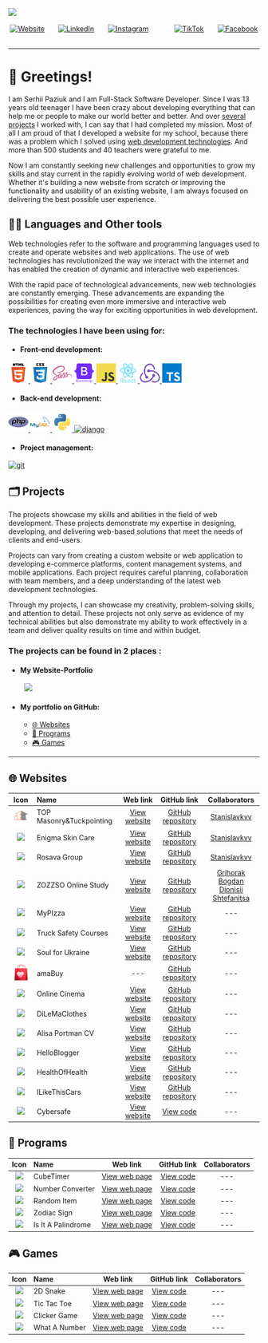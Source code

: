 [![](https://paziuk.com/public/assets/images/media/GitHubBannerRounded.png)](https://github.com/PAZIUK?tab=repositories)

<!-- Social icons section -->
<p align="center">
   <a href="https://paziuk.com" target="_blank"><img width="40px" alt="Website" title="Website" src="https://paziuk.com/public/assets/images/media/Website.png"/></a>
  &#8287;&#8287;&#8287;&#8287;&#8287;
   <a href="https://www.linkedin.com/in/paziuk/"><img width="35px" alt="LinkedIn" title="LinkedIn" src="https://paziuk.com/public/assets/images/media/Linkedin.png"/></a>
  &#8287;&#8287;&#8287;&#8287;&#8287;
   <a href="https://www.instagram.com/paziuk.official"><img width="35px" alt="Instagram" title="Instagram" src="https://paziuk.com/public/assets/images/media/Instagram.png"/></a>
  &#8287;&#8287;&#8287;&#8287;&#8287;
   <!-- <a href="https://www.youtube.com/@paziuk.official"><img width="50px" alt="Youtube" title="Youtube" src="https://paziuk.com/public/assets/images/media/Youtube.png"/></a> -->
  &#8287;&#8287;&#8287;&#8287;&#8287;
   <a href="https://www.tiktok.com/@paziuk.official"><img width="38px" alt="TikTok" title="TikTok" src="https://paziuk.com/public/assets/images/media/Tiktok.png"/></a>
  &#8287;&#8287;&#8287;&#8287;&#8287;
   <a href="https://www.facebook.com/paziuk.official"><img width="38px" alt="Facebook" title="Facebook" src="https://paziuk.com/public/assets/images/media/Facebook.png"/></a>
  &#8287;&#8287;&#8287;&#8287;&#8287;
   <!-- <a href="https://x.com/paziuk_official"><img width="37px" alt="Twitter" title="Twitter" src="https://paziuk.com/public/assets/images/media/X.png"/></a> -->
</p>

---

<h1>👋 Greetings!</h1>

I am Serhii Paziuk and I am Full-Stack Software Developer. Since I was 13 years old teenager I have been crazy about developing everything that can help me or people to make our world better and better. And over [several projects](https://github.com/PAZIUK#%EF%B8%8F-projects) I worked with, I can say that I had completed my mission. Most of all I am proud of that I developed a website for my school, because there was a problem which I solved using [web development technologies](https://github.com/PAZIUK#the-technologies-i-have-been-using-for). And more than 500 students and 40 teachers were grateful to me.

Now I am constantly seeking new challenges and opportunities to grow my skills and stay current in the rapidly evolving world of web development. Whether it's building a new website from scratch or improving the functionality and usability of an existing website, I am always focused on delivering the best possible user experience.

<h2>👨‍💻 Languages and Other tools</h2>

Web technologies refer to the software and programming languages used to create and operate websites and web applications. The use of web technologies has revolutionized the way we interact with the internet and has enabled the creation of dynamic and interactive web experiences.

With the rapid pace of technological advancements, new web technologies are constantly emerging. These advancements are expanding the possibilities for creating even more immersive and interactive web experiences, paving the way for exciting opportunities in web development.

<h3>The technologies I have been using for:</h3>

   - <h4>Front-end development:</h4>
   <p align="left">
      <a href="https://www.w3.org/html/" target="_blank" rel="noreferrer"> 
         <img src="https://raw.githubusercontent.com/devicons/devicon/master/icons/html5/html5-original-wordmark.svg" alt="html5" width="40" height="40"/> 
      </a>
      <a href="https://www.w3schools.com/css/" target="_blank" rel="noreferrer"> 
         <img src="https://raw.githubusercontent.com/devicons/devicon/master/icons/css3/css3-original-wordmark.svg" alt="css3" width="40" height="40"/> 
      </a>
      <a href="https://sass-lang.com" target="_blank" rel="noreferrer"> 
         <img src="https://raw.githubusercontent.com/devicons/devicon/master/icons/sass/sass-original.svg" alt="sass" width="40" height="40"/> 
      </a> 
      <a href="https://getbootstrap.com" target="_blank" rel="noreferrer"> 
         <img src="https://raw.githubusercontent.com/devicons/devicon/master/icons/bootstrap/bootstrap-plain-wordmark.svg" alt="bootstrap" width="40" height="40"/> 
      </a>
      <a href="https://developer.mozilla.org/en-US/docs/Web/JavaScript" target="_blank" rel="noreferrer"> 
         <img src="https://raw.githubusercontent.com/devicons/devicon/master/icons/javascript/javascript-original.svg" alt="javascript" width="40" height="40"/> 
      </a> 
      <a href="https://reactjs.org/" target="_blank" rel="noreferrer"> 
         <img src="https://raw.githubusercontent.com/devicons/devicon/master/icons/react/react-original-wordmark.svg" alt="react" width="40" height="40"/>
      </a> 
      <a href="https://redux.js.org" target="_blank" rel="noreferrer"> 
         <img src="https://raw.githubusercontent.com/devicons/devicon/master/icons/redux/redux-original.svg" alt="redux" width="40" height="40"/> 
      </a> 
      <a href="https://www.typescriptlang.org/" target="_blank" rel="noreferrer"> 
         <img src="https://raw.githubusercontent.com/devicons/devicon/master/icons/typescript/typescript-original.svg" alt="typescript" width="40" height="40"/> 
      </a> 
   </p>

   - <h4>Back-end development:</h4>
   <p align="left"> 
      <a href="https://www.php.net" target="_blank" rel="noreferrer"> 
         <img src="https://raw.githubusercontent.com/devicons/devicon/master/icons/php/php-original.svg" alt="php" width="40" height="40"/> 
      </a> 
      <a href="https://www.mysql.com/" target="_blank" rel="noreferrer"> 
         <img src="https://raw.githubusercontent.com/devicons/devicon/master/icons/mysql/mysql-original-wordmark.svg" alt="mysql" width="40" height="40"/>
      </a> 
      <a href="https://www.python.org" target="_blank" rel="noreferrer"> 
         <img src="https://raw.githubusercontent.com/devicons/devicon/master/icons/python/python-original.svg" alt="python" width="40" height="40"/> 
      </a>
      <a href="https://www.djangoproject.com/" target="_blank" rel="noreferrer"> 
         <img src="https://cdn.worldvectorlogo.com/logos/django.svg" alt="django" width="40" height="40"/> 
      </a> 
   </p>
   
   - <h4>Project management:</h4>
   <p align="left"> 
      <a href="https://git-scm.com/" target="_blank" rel="noreferrer"> 
         <img src="https://www.vectorlogo.zone/logos/git-scm/git-scm-icon.svg" alt="git" width="40" height="40"/> 
      </a>
   </p>
   
<h2>🗂️ Projects</h2>

The projects showcase my skills and abilities in the field of web development. These projects demonstrate my expertise in designing, developing, and delivering web-based solutions that meet the needs of clients and end-users.

Projects can vary from creating a custom website or web application to developing e-commerce platforms, content management systems, and mobile applications. Each project requires careful planning, collaboration with team members, and a deep understanding of the latest web development technologies.

Through my projects, I can showcase my creativity, problem-solving skills, and attention to detail. These projects not only serve as evidence of my technical abilities but also demonstrate my ability to work effectively in a team and deliver quality results on time and within budget.

<h3> The projects can be found in 2 places : </h3>

   - <h4>My Website-Portfolio</h4> 
   
&emsp;&emsp;&nbsp;[![](https://img.shields.io/badge/-paziuk.com-0a0919?style=for-the-badge)](https://paziuk.com)

   - <h4>My portfolio on GitHub:</h4> 
   
      - [🌐 Websites](https://github.com/PAZIUK#-websites)
      - [🤖 Programs](https://github.com/PAZIUK#-programs)
      - [🎮 Games](https://github.com/PAZIUK#-games)

---

<h2>🌐 Websites</h2>

| Icon                                                                                                                        | Name                        | Web link                                                                                   | GitHub link                                                                                         | Collaborators                     
| :-:                                                                                                                         | :-                          | :-:                                                                                        | :-:                                                                                                 | :-:
| ![](https://github.com/PAZIUK/TOP-Masonry-Tuckpointing/blob/main/img/favicons/57x57.png)                                    | TOP Masonry&Tuckpointing    | [View website](https://top-masonry.com)                                                    | [GitHub repository](https://github.com/PAZIUK/TOP-Masonry-Tuckpointing)                             | [Stanislavkvv](https://github.com/Stanislavkvv)
| ![](https://paziuk.com/Projects/Websites/Enigma_Skin_Care/img/favicons/57x57.png)                                           | Enigma Skin Care            | [View website](https://paziuk.com/Projects/Websites/Enigma_Skin_Care/index.html)     | [GitHub repository](https://github.com/PAZIUK/Enigma-Skin-Care)                                     | [Stanislavkvv](https://github.com/Stanislavkvv)
| ![](https://paziuk.com/Projects/Websites/Rosava_Group/img/favicons/57x57.png)                                               | Rosava Group                | [View website](https://paziuk.com/Projects/Websites/Rosava_Group/index.html)         | [GitHub repository](https://github.com/PAZIUK/Rosava-Group)                                         | [Stanislavkvv](https://github.com/Stanislavkvv)
| ![](http://zozrozklad.zzz.com.ua/img/favicons/apple-touch-icon-57x57-precomposed.png)                                       | ZOZZSO Online Study         | [View website](http://zozrozklad.zzz.com.ua)                                               | [GitHub repository](https://github.com/PAZIUK/zozzso-online-study)                                  | [Grihorak Bogdan](https://github.com/Grihorak-Bogdan) </br> [Dionisii Shtefanitsa](https://github.com/Deknez)
| ![](https://paziuk.com/Projects/Websites/MyPIzza/img/57x57.png)                                                             | MyPIzza                     | [View website](https://paziuk.com/Projects/Websites/MyPIzza/index.html)              | [GitHub repository](https://github.com/PAZIUK/MyPIzza)                                              | ---
| ![](https://paziuk.com/Projects/Websites/Truck-Safety-Courses/img/favicons/57x57.png)                                       | Truck Safety Courses        | [View website](https://paziuk.com/Projects/Websites/Truck-Safety-Courses/index.html) | [GitHub repository](https://github.com/PAZIUK/Truck-Safety-Courses)                                 | ---
| ![](https://paziuk.com/Projects/Websites/Soul_for_Ukraine/img/favicons/apple-touch-icon-57x57-precomposed.png)              | Soul for Ukraine            | [View website](https://paziuk.com/Projects/Websites/Soul_for_Ukraine/index.html)     | [GitHub repository](https://github.com/PAZIUK/Soul-for-Ukraine)                                     | ---
| ![](https://github.com/PAZIUK/amaBuy/blob/main/img/favicons/apple-touch-icon-57x57-precomposed.png)                         | amaBuy                      | ---                                                                                        | [GitHub repository](https://github.com/PAZIUK/amaBuy)                                               | ---
| ![](https://paziuk.com/Projects/Websites/Online_Cinema/img/57x57.png)                                                       | Online Cinema               | [View website](https://paziuk.com/Projects/Websites/Online_Cinema/index.html)        | [GitHub repository](https://github.com/PAZIUK/Online_Cinema)                                        | ---
| ![](https://paziuk.com/Projects/Websites/DiLeMaClothes/img/57x57.png)                                                       | DiLeMaClothes               | [View website](https://paziuk.com/Projects/Websites/DiLeMaClothes/index.html)        | [GitHub repository](https://github.com/PAZIUK/DiLeMaClothes)                                        | ---
| ![](https://paziuk.com/Projects/Websites/Alisa_Portman_CV/img/57x57.png)                                                    | Alisa Portman CV            | [View website](https://paziuk.com/Projects/Websites/Alisa_Portman_CV/index.html)     | [GitHub repository](https://github.com/PAZIUK/Alisa_Portman_CV)                                     | ---
| ![](https://paziuk.com/Projects/Websites/HelloBlogger/img/apple-touch-icon-57x57-precomposed.png)                           | HelloBlogger                | [View website](https://paziuk.com/Projects/Websites/HelloBlogger/index.html)         | [GitHub repository](https://github.com/PAZIUK/HelloBlogger)                                         | ---
| ![](https://paziuk.com/Projects/Websites/HealthOfHealth/img/57x57.png)                                                      | HealthOfHealth              | [View website](https://paziuk.com/Projects/Websites/HealthOfHealth/index.html)       | [GitHub repository](https://github.com/PAZIUK/HealthOfHealth)                                       | ---
| ![](https://paziuk.com/Projects/Websites/ILikeThisCars/img/57x57.png)                                                       | ILikeThisCars               | [View website](https://paziuk.com/Projects/Websites/ILikeThisCars/index.html)        | [GitHub repository](https://github.com/PAZIUK/ILikeThisCars)                                        | ---
| ![](https://paziuk.com/Projects/Websites/Cybersafe/img/favicon/57x57.png)                                                   | Cybersafe                   | [View website](https://paziuk.com/Projects/Websites/Cybersafe/index.html)            | [View code](https://github.com/PAZIUK/paziuk.com/tree/main/Projects/Websites/Cybersafe)       | ---

<h2>🤖 Programs</h2>

| Icon                                                                                                                  | Name                        | Web link                                                                                   | GitHub link                                                                                         | Collaborators                     
| :-:                                                                                                                   | :-                          | :-:                                                                                        | :-:                                                                                                 | :-:
| ![](https://paziuk.com/Projects/Programs/CubeTimer/img/favicons/apple-touch-icon-57x57-precomposed.png)               | CubeTimer                   | [View web page](https://paziuk.com/Projects/Programs/CubeTimer/index.html)           | [View code](https://github.com/PAZIUK/paziuk.com/tree/main/Projects/Programs/CubeTimer)       | ---
| ![](https://paziuk.com/Projects/Programs/NumberConverter/img/apple-touch-icon-57x57-precomposed.png)                  | Number Converter            | [View web page](https://paziuk.com/Projects/Programs/NumberConverter/index.html)     | [View code](https://github.com/PAZIUK/paziuk.com/tree/main/Projects/Programs/NumberConverter) | ---
| ![](https://paziuk.com/Projects/Programs/RandomItem/img/apple-touch-icon-57x57-precomposed.png)                       | Random Item                 | [View web page](https://paziuk.com/Projects/Programs/RandomItem/index.html)          | [View code](https://github.com/PAZIUK/paziuk.com/tree/main/Projects/Programs/RandomItem)      | ---
| ![](https://paziuk.com/Projects/Programs/ZodiacSign/img/apple-touch-icon-57x57-precomposed.png)                       | Zodiac Sign                 | [View web page](https://paziuk.com/Projects/Programs/ZodiacSign/index.html)          | [View code](https://github.com/PAZIUK/paziuk.com/tree/main/Projects/Programs/ZodiacSign)      | ---
| ![](https://paziuk.com/Projects/Programs/IsItAPalindrome/img/apple-touch-icon-57x57-precomposed.png)                  | Is It A Palindrome          | [View web page](https://paziuk.com/Projects/Programs/IsItAPalindrome/index.html)     | [View code](https://github.com/PAZIUK/paziuk.com/tree/main/Projects/Programs/IsItAPalindrome) | ---

<h2>🎮 Games</h2>

| Icon                                                                                                                  | Name                        | Web link                                                                                   | GitHub link                                                                                         | Collaborators                     
| :-:                                                                                                                   | :-                          | :-:                                                                                        | :-:                                                                                                 | :-:
| ![](https://paziuk.com/Projects/Games/2D-Game-Snake/favicons/57x57.png)                                               | 2D Snake                    | [View web page](https://paziuk.com/Projects/Games/2D-Game-Snake/index.html)          | [View code](https://github.com/PAZIUK/paziuk.com/tree/main/Projects/Games/2D-Game-Snake)      | ---
| ![](https://paziuk.com/Projects/Games/Tic-Tac-Toe/img/57x57.png)                                                      | Tic Tac Toe                 | [View web page](https://paziuk.com/Projects/Games/Tic-Tac-Toe/index.html)            | [View code](https://github.com/PAZIUK/paziuk.com/tree/main/Projects/Games/Tic-Tac-Toe)        | ---
| ![](https://paziuk.com/Projects/Games/Clicker-Game/img/favicons/57x57.png)                                            | Clicker Game                | [View web page](https://paziuk.com/Projects/Games/Clicker-Game/index.html)           | [View code](https://github.com/PAZIUK/paziuk.com/tree/main/Projects/Games/Clicker-Game)       | ---
| ![](https://paziuk.com/Projects/Games/What-A-Number/img/favicons/57x57.png)                                           | What A Number               | [View web page](https://paziuk.com/Projects/Games/What-A-Number/index.html)          | [View code](https://github.com/PAZIUK/paziuk.com/tree/main/Projects/Games/What-A-Number)      | ---
